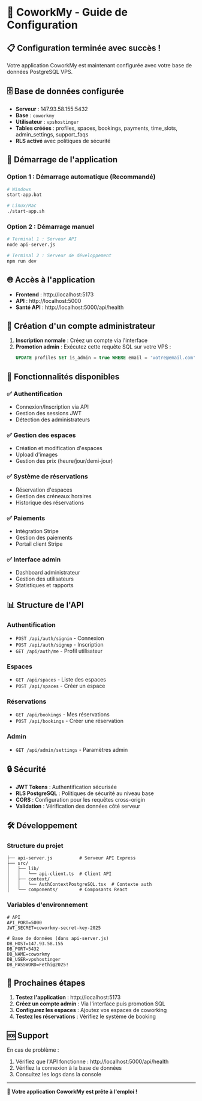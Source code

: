 # 🚀 CoworkMy - Guide de Configuration

## 📋 Configuration terminée avec succès !

Votre application CoworkMy est maintenant configurée avec votre base de données PostgreSQL VPS.

## 🗄️ Base de données configurée

- **Serveur** : 147.93.58.155:5432
- **Base** : `coworkmy`
- **Utilisateur** : `vpshostinger`
- **Tables créées** : profiles, spaces, bookings, payments, time_slots, admin_settings, support_faqs
- **RLS activé** avec politiques de sécurité

## 🚀 Démarrage de l'application

### Option 1 : Démarrage automatique (Recommandé)
```bash
# Windows
start-app.bat

# Linux/Mac
./start-app.sh
```

### Option 2 : Démarrage manuel
```bash
# Terminal 1 : Serveur API
node api-server.js

# Terminal 2 : Serveur de développement
npm run dev
```

## 🌐 Accès à l'application

- **Frontend** : http://localhost:5173
- **API** : http://localhost:5000
- **Santé API** : http://localhost:5000/api/health

## 👤 Création d'un compte administrateur

1. **Inscription normale** : Créez un compte via l'interface
2. **Promotion admin** : Exécutez cette requête SQL sur votre VPS :
   ```sql
   UPDATE profiles SET is_admin = true WHERE email = 'votre@email.com';
   ```

## 🔧 Fonctionnalités disponibles

### ✅ Authentification
- Connexion/Inscription via API
- Gestion des sessions JWT
- Détection des administrateurs

### ✅ Gestion des espaces
- Création et modification d'espaces
- Upload d'images
- Gestion des prix (heure/jour/demi-jour)

### ✅ Système de réservations
- Réservation d'espaces
- Gestion des créneaux horaires
- Historique des réservations

### ✅ Paiements
- Intégration Stripe
- Gestion des paiements
- Portail client Stripe

### ✅ Interface admin
- Dashboard administrateur
- Gestion des utilisateurs
- Statistiques et rapports

## 📊 Structure de l'API

### Authentification
- `POST /api/auth/signin` - Connexion
- `POST /api/auth/signup` - Inscription
- `GET /api/auth/me` - Profil utilisateur

### Espaces
- `GET /api/spaces` - Liste des espaces
- `POST /api/spaces` - Créer un espace

### Réservations
- `GET /api/bookings` - Mes réservations
- `POST /api/bookings` - Créer une réservation

### Admin
- `GET /api/admin/settings` - Paramètres admin

## 🔒 Sécurité

- **JWT Tokens** : Authentification sécurisée
- **RLS PostgreSQL** : Politiques de sécurité au niveau base
- **CORS** : Configuration pour les requêtes cross-origin
- **Validation** : Vérification des données côté serveur

## 🛠️ Développement

### Structure du projet
```
├── api-server.js          # Serveur API Express
├── src/
│   ├── lib/
│   │   └── api-client.ts  # Client API
│   ├── context/
│   │   └── AuthContextPostgreSQL.tsx  # Contexte auth
│   └── components/        # Composants React
```

### Variables d'environnement
```env
# API
API_PORT=5000
JWT_SECRET=coworkmy-secret-key-2025

# Base de données (dans api-server.js)
DB_HOST=147.93.58.155
DB_PORT=5432
DB_NAME=coworkmy
DB_USER=vpshostinger
DB_PASSWORD=Fethi@2025!
```

## 🎯 Prochaines étapes

1. **Testez l'application** : http://localhost:5173
2. **Créez un compte admin** : Via l'interface puis promotion SQL
3. **Configurez les espaces** : Ajoutez vos espaces de coworking
4. **Testez les réservations** : Vérifiez le système de booking

## 🆘 Support

En cas de problème :
1. Vérifiez que l'API fonctionne : http://localhost:5000/api/health
2. Vérifiez la connexion à la base de données
3. Consultez les logs dans la console

---

**🎉 Votre application CoworkMy est prête à l'emploi !**
